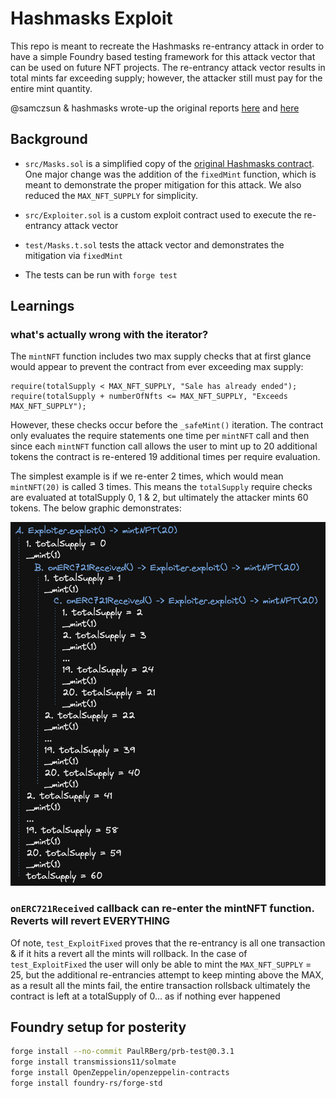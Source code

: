 # Hashmasks Exploit

This repo is meant to recreate the Hashmasks re-entrancy attack in order to have a simple Foundry based testing framework for this attack vector that can be used on future NFT projects. The re-entrancy attack vector results in total mints far exceeding supply; however, the attacker still must pay for the entire mint quantity.

@samczsun & hashmasks wrote-up the original reports [here](https://samczsun.com/the-dangers-of-surprising-code) and [here](https://thehashmasks.medium.com/hashmask-art-sale-bug-report-13ccd66b55d7)

## Background

- `src/Masks.sol` is a simplified copy of the [original Hashmasks contract](https://etherscan.io/address/0xc2c747e0f7004f9e8817db2ca4997657a7746928#code). One major change was the addition of the `fixedMint` function, which is meant to demonstrate the proper mitigation for this attack. We also reduced the `MAX_NFT_SUPPLY` for simplicity.

- `src/Exploiter.sol` is a custom exploit contract used to execute the re-entrancy attack vector

- `test/Masks.t.sol` tests the attack vector and demonstrates the mitigation via `fixedMint`

- The tests can be run with `forge test`

## Learnings

### what's actually wrong with the iterator?

The `mintNFT` function includes two max supply checks that at first glance would appear to prevent the contract from ever exceeding max supply:

```solidity
require(totalSupply < MAX_NFT_SUPPLY, "Sale has already ended");
require(totalSupply + numberOfNfts <= MAX_NFT_SUPPLY, "Exceeds MAX_NFT_SUPPLY");
```

However, these checks occur before the `_safeMint()` iteration. The contract only evaluates the require statements one time per `mintNFT` call and then since each `mintNFT` function call allows the user to mint up to 20 additional tokens the contract is re-entered 19 additional times per require evaluation.

The simplest example is if we re-enter 2 times, which would mean `mintNFT(20)` is called 3 times. This means the `totalSupply` require checks are evaluated at totalSupply 0, 1 & 2, but ultimately the attacker mints 60 tokens. The below graphic demonstrates:

![Reentrancy Process Graphic](./ReentrantGraphic.png)

### `onERC721Received` callback can re-enter the mintNFT function. Reverts will revert EVERYTHING

Of note, `test_ExploitFixed` proves that the re-entrancy is all one transaction & if it hits a revert all the mints will rollback. In the case of `test_ExploitFixed` the user will only be able to mint the `MAX_NFT_SUPPLY` = 25, but the additional re-entrancies attempt to keep minting above the MAX, as a result all the mints fail, the entire transaction rollsback ultimately the contract is left at a totalSupply of 0... as if nothing ever happened

## Foundry setup for posterity

```sh
forge install --no-commit PaulRBerg/prb-test@0.3.1
forge install transmissions11/solmate
forge install OpenZeppelin/openzeppelin-contracts
forge install foundry-rs/forge-std
```
